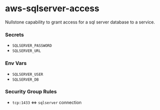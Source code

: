 # aws-sqlserver-access

Nullstone capability to grant access for a sql server database to a service.

### Secrets

- `SQLSERVER_PASSWORD`
- `SQLSERVER_URL`

### Env Vars

- `SQLSERVER_USER`
- `SQLSERVER_DB`

### Security Group Rules

- `tcp:1433` <=> `sqlserver` connection
